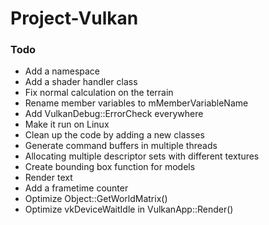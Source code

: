# Project-Vulkan

### Todo
- Add a namespace
- Add a shader handler class
- Fix normal calculation on the terrain
- Rename member variables to mMemberVariableName
- Add VulkanDebug::ErrorCheck everywhere
- Make it run on Linux
- Clean up the code by adding a new classes
- Generate command buffers in multiple threads
- Allocating multiple descriptor sets with different textures
- Create bounding box function for models
- Render text
- Add a frametime counter
- Optimize Object::GetWorldMatrix()
- Optimize vkDeviceWaitIdle in VulkanApp::Render()
